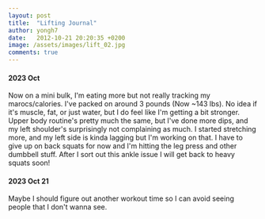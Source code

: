 ```yaml
---
layout: post
title:  "Lifting Journal"
author: yongh7
date:   2012-10-21 20:20:35 +0200
image: /assets/images/lift_02.jpg
comments: true
---
```


#### 2023 Oct 

Now on a mini bulk, I'm eating more but not really tracking my marocs/calories. I've packed on around 3 pounds (Now ~143 lbs). No idea if it's muscle, fat, or just water, but I do feel like I'm getting a bit stronger. Upper body routine's pretty much the same, but I've done more dips, and my left shoulder's surprisingly not complaining as much. I started stretching more, and my left side is kinda lagging but I'm working on that. I have to give up on back squats for now and I'm hitting the leg press and other dumbbell stuff. After I sort out this ankle issue I will get back to heavy squats soon!

#### 2023 Oct 21
Maybe I should figure out another workout time so I can avoid seeing people that I don't wanna see.